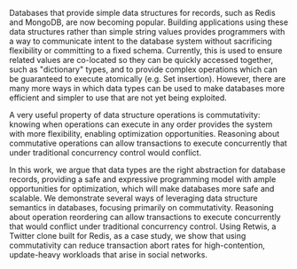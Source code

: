 Databases that provide simple data structures for records, such as Redis and MongoDB, are now becoming popular. Building applications using these data structures rather than simple string values provides programmers with a way to communicate intent to the database system without sacrificing flexibility or committing to a fixed schema. Currently, this is used to ensure related values are co-located so they can be quickly accessed together, such as "dictionary" types, and to provide complex operations which can be guaranteed to execute atomically (e.g. Set insertion). However, there are many more ways in which data types can be used to make databases more efficient and simpler to use that are not yet being exploited.

A very useful property of data structure operations is commutativity: knowing when operations can execute in any order provides the system with more flexibility, enabling optimization opportunities. Reasoning about commutative operations can allow transactions to execute concurrently that under traditional concurrency control would conflict.

In this work, we argue that data types are the right abstraction for database records, providing a safe and expressive programming model with ample opportunities for optimization, which will make databases more safe and scalable. We demonstrate several ways of leveraging data structure semantics in databases, focusing primarily on commutativity. Reasoning about operation reordering can allow transactions to execute concurrently that would conflict under traditional concurrency control. Using Retwis, a Twitter clone built for Redis, as a case study, we show that using commutativity can reduce transaction abort rates for high-contention, update-heavy workloads that arise in social networks.

